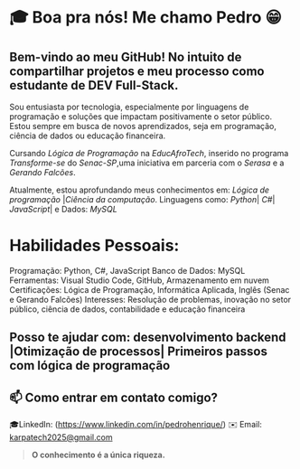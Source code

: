# 🎓 Boa pra nós! Me chamo Pedro 😁

## Bem-vindo ao meu GitHub! No intuito de compartilhar projetos e meu processo como estudante de DEV Full-Stack.

Sou entusiasta por tecnologia, especialmente por linguagens de programação e soluções que impactam positivamente o setor público. Estou sempre em busca de novos aprendizados, seja em programação, ciência de dados ou educação financeira.

Cursando *Lógica de Programação* na *EducAfroTech*, inserido no programa *Transforme-se* do *Senac-SP*,uma iniciativa em parceria com o *Serasa* e a *Gerando Falcões*. 

Atualmente, estou aprofundando meus conhecimentos em:
*Lógica de programação* |*Ciência da computação*. Linguagens como: *Python*| *C#*| *JavaScript*| e Dados: *MySQL*

#  Habilidades Pessoais:
Programação: Python, C#, JavaScript
Banco de Dados: MySQL
Ferramentas: Visual Studio Code, GitHub, Armazenamento em nuvem
Certificações: Lógica de Programação, Informática Aplicada, Inglês (Senac e Gerando Falcões)
Interesses: Resolução de problemas, inovação no setor público, ciência de dados, contabilidade e educação financeira

## Posso te ajudar com: desenvolvimento backend |Otimização de processos| Primeiros passos com lógica de programação

## 📫 Como entrar em contato comigo?
🎓LinkedIn: (https://www.linkedin.com/in/pedrohenrique/)
✉️ Email: karpatech2025@gmail.com
 
 > **O conhecimento é a única riqueza.**
